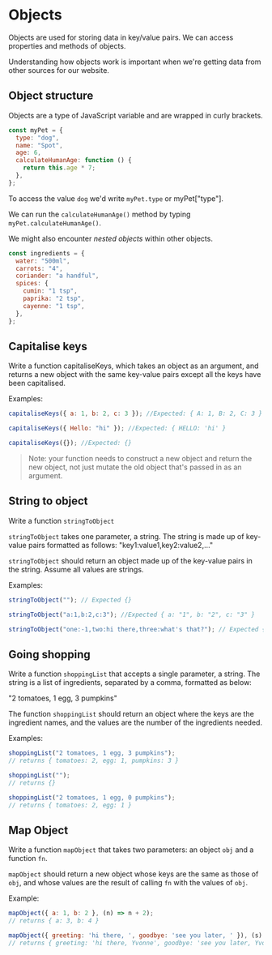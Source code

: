 # Objects

Objects are used for storing data in key/value pairs. We can access properties and methods of objects.

Understanding how objects work is important when we're getting data from other sources for our website.

## Object structure

Objects are a type of JavaScript variable and are wrapped in curly brackets.

```js
const myPet = {
  type: "dog",
  name: "Spot",
  age: 6,
  calculateHumanAge: function () {
    return this.age * 7;
  },
};
```

To access the value `dog` we'd write `myPet.type` or myPet["type"].

We can run the `calculateHumanAge()` method by typing `myPet.calculateHumanAge()`.

We might also encounter _nested objects_ within other objects.

```js
const ingredients = {
  water: "500ml",
  carrots: "4",
  coriander: "a handful",
  spices: {
    cumin: "1 tsp",
    paprika: "2 tsp",
    cayenne: "1 tsp",
  },
};
```

## Capitalise keys

Write a function capitaliseKeys, which takes an object as an argument, and returns a new object with the same key-value pairs except all the keys have been capitalised.

Examples:

```js
capitaliseKeys({ a: 1, b: 2, c: 3 }); //Expected: { A: 1, B: 2, C: 3 }

capitaliseKeys({ Hello: "hi" }); //Expected: { HELLO: 'hi' }

capitaliseKeys({}); //Expected: {}
```

> Note: your function needs to construct a new object and return the new object, not just mutate the old object that's passed in as an argument.

## String to object

Write a function `stringToObject`

`stringToObject` takes one parameter, a string. The string is made up of key-value pairs formatted as follows: "key1:value1,key2:value2,..."

`stringToObject` should return an object made up of the key-value pairs in the string. Assume all values are strings.

Examples:

```js
stringToObject(""); // Expected {}

stringToObject("a:1,b:2,c:3"); //Expected { a: "1", b: "2", c: "3" }

stringToObject("one:-1,two:hi there,three:what's that?"); // Expected { one: "-1", two: "hi there", three: "what's that?" }
```

## Going shopping

Write a function `shoppingList` that accepts a single parameter, a string.
The string is a list of ingredients, separated by a comma, formatted as below:

"2 tomatoes, 1 egg, 3 pumpkins"

The function `shoppingList` should return an object where the keys are the ingredient names, and the values are the number of the ingredients needed.

Examples:

```js
shoppingList("2 tomatoes, 1 egg, 3 pumpkins");
// returns { tomatoes: 2, egg: 1, pumpkins: 3 }

shoppingList("");
// returns {}

shoppingList("2 tomatoes, 1 egg, 0 pumpkins");
// returns { tomatoes: 2, egg: 1 }
```

## Map Object

Write a function `mapObject` that takes two parameters: an object `obj` and a function `fn`.

`mapObject` should return a new object whose keys are the same as those of `obj`, and whose values are the result of calling `fn` with the values of `obj`.

Example:

```js
mapObject({ a: 1, b: 2 }, (n) => n + 2);
// returns { a: 3, b: 4 }

mapObject({ greeting: 'hi there, ', goodbye: 'see you later, ' }), (s) => s + 'Yvonne');
// returns { greeting: 'hi there, Yvonne', goodbye: 'see you later, Yvonne' }
```

